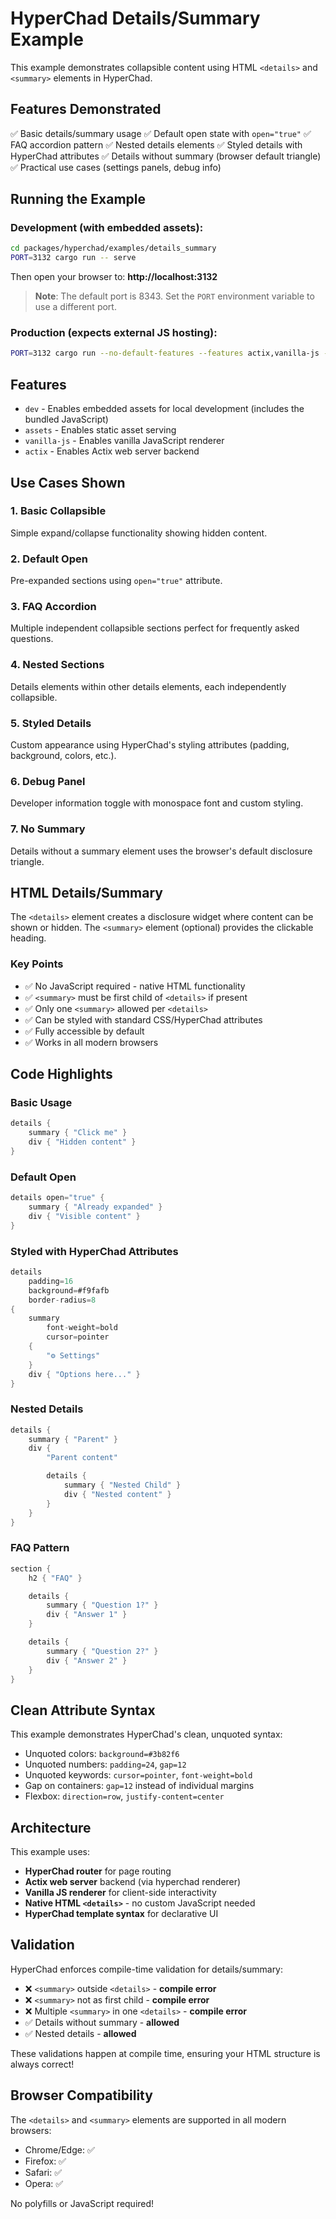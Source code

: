 # HyperChad Details/Summary Example

This example demonstrates collapsible content using HTML `<details>` and `<summary>` elements in HyperChad.

## Features Demonstrated

✅ Basic details/summary usage
✅ Default open state with `open="true"`
✅ FAQ accordion pattern
✅ Nested details elements
✅ Styled details with HyperChad attributes
✅ Details without summary (browser default triangle)
✅ Practical use cases (settings panels, debug info)

## Running the Example

### Development (with embedded assets):

```bash
cd packages/hyperchad/examples/details_summary
PORT=3132 cargo run -- serve
```

Then open your browser to: **http://localhost:3132**

> **Note**: The default port is 8343. Set the `PORT` environment variable to use a different port.

### Production (expects external JS hosting):

```bash
PORT=3132 cargo run --no-default-features --features actix,vanilla-js -- serve
```

## Features

- `dev` - Enables embedded assets for local development (includes the bundled JavaScript)
- `assets` - Enables static asset serving
- `vanilla-js` - Enables vanilla JavaScript renderer
- `actix` - Enables Actix web server backend

## Use Cases Shown

### 1. Basic Collapsible

Simple expand/collapse functionality showing hidden content.

### 2. Default Open

Pre-expanded sections using `open="true"` attribute.

### 3. FAQ Accordion

Multiple independent collapsible sections perfect for frequently asked questions.

### 4. Nested Sections

Details elements within other details elements, each independently collapsible.

### 5. Styled Details

Custom appearance using HyperChad's styling attributes (padding, background, colors, etc.).

### 6. Debug Panel

Developer information toggle with monospace font and custom styling.

### 7. No Summary

Details without a summary element uses the browser's default disclosure triangle.

## HTML Details/Summary

The `<details>` element creates a disclosure widget where content can be shown or hidden.
The `<summary>` element (optional) provides the clickable heading.

### Key Points

- ✅ No JavaScript required - native HTML functionality
- ✅ `<summary>` must be first child of `<details>` if present
- ✅ Only one `<summary>` allowed per `<details>`
- ✅ Can be styled with standard CSS/HyperChad attributes
- ✅ Fully accessible by default
- ✅ Works in all modern browsers

## Code Highlights

### Basic Usage

```rust
details {
    summary { "Click me" }
    div { "Hidden content" }
}
```

### Default Open

```rust
details open="true" {
    summary { "Already expanded" }
    div { "Visible content" }
}
```

### Styled with HyperChad Attributes

```rust
details
    padding=16
    background=#f9fafb
    border-radius=8
{
    summary
        font-weight=bold
        cursor=pointer
    {
        "⚙️ Settings"
    }
    div { "Options here..." }
}
```

### Nested Details

```rust
details {
    summary { "Parent" }
    div {
        "Parent content"

        details {
            summary { "Nested Child" }
            div { "Nested content" }
        }
    }
}
```

### FAQ Pattern

```rust
section {
    h2 { "FAQ" }

    details {
        summary { "Question 1?" }
        div { "Answer 1" }
    }

    details {
        summary { "Question 2?" }
        div { "Answer 2" }
    }
}
```

## Clean Attribute Syntax

This example demonstrates HyperChad's clean, unquoted syntax:

- Unquoted colors: `background=#3b82f6`
- Unquoted numbers: `padding=24`, `gap=12`
- Unquoted keywords: `cursor=pointer`, `font-weight=bold`
- Gap on containers: `gap=12` instead of individual margins
- Flexbox: `direction=row`, `justify-content=center`

## Architecture

This example uses:

- **HyperChad router** for page routing
- **Actix web server** backend (via hyperchad renderer)
- **Vanilla JS renderer** for client-side interactivity
- **Native HTML `<details>`** - no custom JavaScript needed
- **HyperChad template syntax** for declarative UI

## Validation

HyperChad enforces compile-time validation for details/summary:

- ❌ `<summary>` outside `<details>` - **compile error**
- ❌ `<summary>` not as first child - **compile error**
- ❌ Multiple `<summary>` in one `<details>` - **compile error**
- ✅ Details without summary - **allowed**
- ✅ Nested details - **allowed**

These validations happen at compile time, ensuring your HTML structure is always correct!

## Browser Compatibility

The `<details>` and `<summary>` elements are supported in all modern browsers:

- Chrome/Edge: ✅
- Firefox: ✅
- Safari: ✅
- Opera: ✅

No polyfills or JavaScript required!
